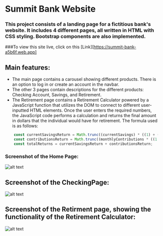 # Summit Bank Website

### This project consists of a landing page for a fictitious bank's website. It includes 4 different pages, all written in HTML with CSS styling. Bootstrap components are also implemented.

###To view this site live, click on this [Link][https://summit-bank-a5b6f.web.app]

## Main features:
- The main page contains a carousel showing different products. There is an option to log in or create an account in the navbar.
- The other 3 pages contain descriptions for the different products: Checking Account, Savings, and Retirement.
- The Retirement page contains a Retirement Calculator powered by a JavaScript function that utilizes the DOM to connect to different user-inputted HTML elements. Once the user enters the required numbers, the JavaScript code performs a calculation and returns the final amount in dollars that the individual would have for retirement. The formula used is as follows:

```javascript
    const currentSavingsReturn = Math.trunc((currentSavings) * ((1) + (rateOfReturn / 12)) ** (12 * years));
    const contributionsReturn = Math.trunc((monthlyContributions * ((1 + rateOfReturn / 12) ** (12 * years) - 1)) / (rateOfReturn / 12));
    const totalReturns = currentSavingsReturn + contributionsReturn;
```

### Screenshot of the Home Page:

![alt text](./img/HomePage.png)

## Screenshot of the CheckingPage:

![alt text](./img/CheckingPage.png)

## Screenshot of the Retirment page, showing the functionality of the Retirement Calculator:

![alt text](./img/RetirementPage.png)
